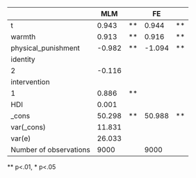 |                        | MLM    |    | FE     |    |
|------------------------|--------|----|--------|----|
| t                      | 0.943  | ** | 0.944  | ** |
| warmth                 | 0.913  | ** | 0.916  | ** |
| physical_punishment    | -0.982 | ** | -1.094 | ** |
| identity               |        |    |        |    |
|   2                    | -0.116 |    |        |    |
| intervention           |        |    |        |    |
|   1                    | 0.886  | ** |        |    |
| HDI                    | 0.001  |    |        |    |
| _cons                  | 50.298 | ** | 50.988 | ** |
| var(_cons)             | 11.831 |    |        |    |
| var(e)                 | 26.033 |    |        |    |
| Number of observations | 9000   |    | 9000   |    |
** p<.01, * p<.05

